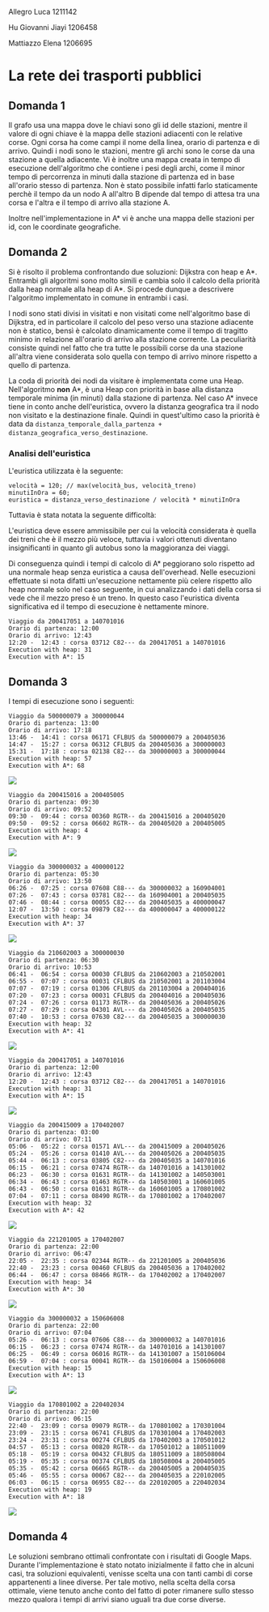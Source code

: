 Allegro Luca 1211142

Hu Giovanni Jiayi 1206458

Mattiazzo Elena 1206695

# La rete dei trasporti pubblici

## Domanda 1

Il grafo usa una mappa dove le chiavi sono gli id delle stazioni, mentre il valore di ogni chiave è la mappa delle stazioni adiacenti con le relative corse. Ogni corsa ha come campi il nome della linea, orario di partenza e di arrivo.
Quindi i nodi sono le stazioni, mentre gli archi sono le corse da una stazione a quella adiacente.
Vi è inoltre una mappa creata in tempo di esecuzione dell'algoritmo che contiene i pesi degli archi, come il minor tempo di percorrenza in minuti dalla stazione di partenza ed in base all'orario stesso di partenza. Non è stato possibile infatti farlo staticamente perchè il tempo da un nodo A all'altro B dipende dal tempo di attesa tra una corsa e l'altra e il tempo di arrivo alla stazione A.

Inoltre nell'implementazione in A* vi è anche una mappa delle stazioni per id, con le coordinate geografiche.

## Domanda 2

Si è risolto il problema confrontando due soluzioni: Dijkstra con heap e A*. Entrambi gli algoritmi sono molto simili e cambia solo il calcolo della priorità dalla heap normale alla heap di A*. Si procede dunque a descrivere l'algoritmo implementato in comune in entrambi i casi.

I nodi sono stati divisi in visitati e non visitati come nell'algoritmo base di Dijkstra, ed in particolare il calcolo del peso verso una stazione adiacente non è statico, bensì è calcolato dinamicamente come il tempo di tragitto minimo in relazione all'orario di arrivo alla stazione corrente. La peculiarità consiste quindi nel fatto che tra tutte le possibili corse da una stazione all'altra viene considerata solo quella con tempo di arrivo minore rispetto a quello di partenza.

La coda di priorità dei nodi da visitare è implementata come una Heap.  Nell'algoritmo **non** A*, è una Heap con priorità in base alla distanza temporale minima (in minuti) dalla stazione di partenza. Nel caso A* invece tiene in conto anche dell'euristica, ovvero la distanza geografica tra il nodo non visitato e la destinazione finale. Quindi in quest'ultimo caso la priorità è data da `distanza_temporale_dalla_partenza + distanza_geografica_verso_destinazione`.

### Analisi dell'euristica

L'euristica utilizzata è la seguente:

```
velocità = 120; // max(velocità_bus, velocità_treno)
minutiInOra = 60;
euristica = distanza_verso_destinazione / velocità * minutiInOra
```

Tuttavia è stata notata la seguente difficoltà:

L'euristica deve essere ammissibile per cui la velocità considerata è quella dei treni che è il mezzo più veloce, tuttavia i valori ottenuti diventano insignificanti in quanto gli autobus sono la maggioranza dei viaggi. 

Di conseguenza quindi i tempi di calcolo di A* peggiorano solo rispetto ad una normale heap senza euristica a causa dell'overhead. Nelle esecuzioni effettuate si nota difatti un'esecuzione nettamente più celere rispetto allo heap normale solo nel caso seguente, in cui analizzando i dati della corsa si vede che il mezzo preso è un treno. In questo caso l'euristica diventa significativa ed il tempo di esecuzione è nettamente minore.

```
Viaggio da 200417051 a 140701016
Orario di partenza: 12:00
Orario di arrivo: 12:43
12:20 -  12:43 : corsa 03712 C82--- da 200417051 a 140701016
Execution with heap: 31
Execution with A*: 15
```

## Domanda 3

I tempi di esecuzione sono i seguenti:


```
Viaggio da 500000079 a 300000044
Orario di partenza: 13:00
Orario di arrivo: 17:18
13:46 -  14:41 : corsa 06171 CFLBUS da 500000079 a 200405036
14:47 -  15:27 : corsa 06312 CFLBUS da 200405036 a 300000003
15:31 -  17:18 : corsa 02138 C82--- da 300000003 a 300000044
Execution with heap: 57
Execution with A*: 68
```
![](500000079_300000044.jpeg)
```
Viaggio da 200415016 a 200405005
Orario di partenza: 09:30
Orario di arrivo: 09:52
09:30 -  09:44 : corsa 00360 RGTR-- da 200415016 a 200405020
09:50 -  09:52 : corsa 06602 RGTR-- da 200405020 a 200405005
Execution with heap: 4
Execution with A*: 9
```
![](200415016_200405005.jpeg)
```
Viaggio da 300000032 a 400000122
Orario di partenza: 05:30
Orario di arrivo: 13:50
06:26 -  07:25 : corsa 07608 C88--- da 300000032 a 160904001
07:26 -  07:43 : corsa 03781 C82--- da 160904001 a 200405035
07:46 -  08:44 : corsa 00055 C82--- da 200405035 a 400000047
12:07 -  13:50 : corsa 09879 C82--- da 400000047 a 400000122
Execution with heap: 34
Execution with A*: 37
```
![](300000032_400000122.jpeg)
```
Viaggio da 210602003 a 300000030
Orario di partenza: 06:30
Orario di arrivo: 10:53
06:41 -  06:54 : corsa 00030 CFLBUS da 210602003 a 210502001
06:55 -  07:07 : corsa 00031 CFLBUS da 210502001 a 201103004
07:07 -  07:19 : corsa 01306 CFLBUS da 201103004 a 200404016
07:20 -  07:23 : corsa 00031 CFLBUS da 200404016 a 200405036
07:24 -  07:26 : corsa 01173 RGTR-- da 200405036 a 200405026
07:27 -  07:29 : corsa 04301 AVL--- da 200405026 a 200405035
07:40 -  10:53 : corsa 07630 C82--- da 200405035 a 300000030
Execution with heap: 32
Execution with A*: 41
```
![](210602003_300000030.jpeg)
```
Viaggio da 200417051 a 140701016
Orario di partenza: 12:00
Orario di arrivo: 12:43
12:20 -  12:43 : corsa 03712 C82--- da 200417051 a 140701016
Execution with heap: 31
Execution with A*: 15
```
![](200417051_140701016.jpeg)
```
Viaggio da 200415009 a 170402007
Orario di partenza: 03:00
Orario di arrivo: 07:11
05:06 -  05:22 : corsa 01571 AVL--- da 200415009 a 200405026
05:24 -  05:26 : corsa 01410 AVL--- da 200405026 a 200405035
05:44 -  06:13 : corsa 03805 C82--- da 200405035 a 140701016
06:15 -  06:21 : corsa 07474 RGTR-- da 140701016 a 141301002
06:23 -  06:30 : corsa 01631 RGTR-- da 141301002 a 140503001
06:34 -  06:43 : corsa 01463 RGTR-- da 140503001 a 160601005
06:43 -  06:50 : corsa 01631 RGTR-- da 160601005 a 170801002
07:04 -  07:11 : corsa 08490 RGTR-- da 170801002 a 170402007
Execution with heap: 32
Execution with A*: 42
```
![](200415009_170402007.jpeg)
```
Viaggio da 221201005 a 170402007
Orario di partenza: 22:00
Orario di arrivo: 06:47
22:05 -  22:35 : corsa 02344 RGTR-- da 221201005 a 200405036
22:40 -  23:23 : corsa 00460 CFLBUS da 200405036 a 170402002
06:44 -  06:47 : corsa 08466 RGTR-- da 170402002 a 170402007
Execution with heap: 34
Execution with A*: 30
```
![](221201005_170402007.jpeg)
```
Viaggio da 300000032 a 150606008
Orario di partenza: 22:00
Orario di arrivo: 07:04
05:26 -  06:13 : corsa 07606 C88--- da 300000032 a 140701016
06:15 -  06:23 : corsa 07474 RGTR-- da 140701016 a 141301007
06:25 -  06:49 : corsa 06016 RGTR-- da 141301007 a 150106004
06:59 -  07:04 : corsa 00041 RGTR-- da 150106004 a 150606008
Execution with heap: 15
Execution with A*: 13
```
![](300000032_150606008.jpeg)
```
Viaggio da 170801002 a 220402034
Orario di partenza: 22:00
Orario di arrivo: 06:15
22:40 -  23:09 : corsa 09079 RGTR-- da 170801002 a 170301004
23:09 -  23:15 : corsa 06741 CFLBUS da 170301004 a 170402003
23:24 -  23:31 : corsa 00274 CFLBUS da 170402003 a 170501012
04:57 -  05:13 : corsa 00820 RGTR-- da 170501012 a 180511009
05:18 -  05:19 : corsa 00432 CFLBUS da 180511009 a 180508004
05:19 -  05:35 : corsa 00374 CFLBUS da 180508004 a 200405005
05:35 -  05:42 : corsa 06665 RGTR-- da 200405005 a 200405035
05:46 -  05:55 : corsa 00067 C82--- da 200405035 a 220102005
06:03 -  06:15 : corsa 06955 C82--- da 220102005 a 220402034
Execution with heap: 19
Execution with A*: 18
```
![](170801002_220402034.jpeg)
## Domanda 4

Le soluzioni sembrano ottimali confrontate con i risultati di Google Maps. Durante l'implementazione è stato notato inizialmente il fatto che in alcuni casi, tra soluzioni equivalenti, venisse scelta una con tanti cambi di corse appartenenti a linee diverse. Per tale motivo, nella scelta della corsa ottimale, viene tenuto anche conto del fatto di poter rimanere sullo stesso mezzo qualora i tempi di arrivi siano uguali tra due corse diverse. 

